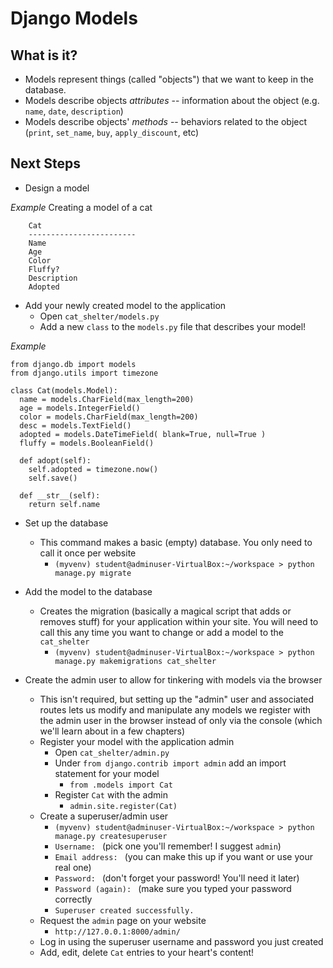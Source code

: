 # Django Models #

## What is it? ##

- Models represent things (called "objects") that we want to keep in the database.
- Models describe objects *attributes* -- information about the object (e.g. `name`, `date`, `description`)
- Models describe objects' *methods* -- behaviors related to the object (`print`, `set_name`, `buy`, `apply_discount`, etc)

## Next Steps ##

- Design a model

*Example*
Creating a model of a cat

        Cat
        ------------------------
        Name
        Age
        Color
        Fluffy?
        Description
        Adopted
    
- Add your newly created model to the application
  - Open `cat_shelter/models.py`
  - Add a new `class` to the `models.py` file that describes your model!

*Example*

    from django.db import models
    from django.utils import timezone
    
    class Cat(models.Model):
      name = models.CharField(max_length=200)
      age = models.IntegerField()
      color = models.CharField(max_length=200)
      desc = models.TextField()
      adopted = models.DateTimeField( blank=True, null=True )
      fluffy = models.BooleanField()
    
      def adopt(self):
        self.adopted = timezone.now()
        self.save()
    
      def __str__(self):
        return self.name

- Set up the database
  - This command makes a basic (empty) database.  You only need to call it once per website
    - `(myvenv) student@adminuser-VirtualBox:~/workspace > python manage.py migrate`

- Add the model to the database
  - Creates the migration (basically a magical script that adds or removes stuff) for your application within your site.  You will need to call this any time you want to change or add a model to the `cat_shelter`
    - `(myvenv) student@adminuser-VirtualBox:~/workspace > python manage.py makemigrations cat_shelter`

- Create the admin user to allow for tinkering with models via the browser
  - This isn't required, but setting up the "admin" user and associated routes lets us modify and manipulate any models we register with the admin user in the browser instead of only via the console (which we'll learn about in a few chapters)
  - Register your model with the application admin
    - Open `cat_shelter/admin.py`
    - Under `from django.contrib import admin` add an import statement for your model
      - `from .models import Cat`
    - Register `Cat` with the admin
      - `admin.site.register(Cat)`
  - Create a superuser/admin user
    - `(myvenv) student@adminuser-VirtualBox:~/workspace > python manage.py createsuperuser`
    - `Username: ` (pick one you'll remember!  I suggest `admin`)
    - `Email address: ` (you can make this up if you want or use your real one)
    - `Password: ` (don't forget your password!  You'll need it later)
    - `Password (again): ` (make sure you typed your password correctly
    - `Superuser created successfully.`
  - Request the `admin` page on your website
    - `http://127.0.0.1:8000/admin/`
  - Log in using the superuser username and password you just created
  - Add, edit, delete `Cat` entries to your heart's content!
